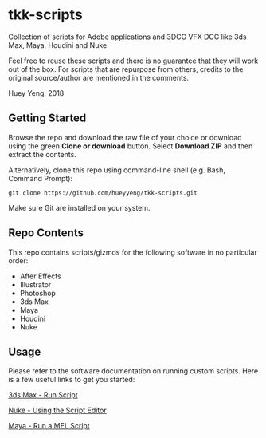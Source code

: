 # tkk-scripts

Collection of scripts for Adobe applications and 3DCG VFX DCC like 3ds Max, Maya, Houdini and Nuke.

Feel free to reuse these scripts and there is no guarantee that they will work out of the box. For scripts that are repurpose from others, credits to the original source/author are mentioned in the comments.

Huey Yeng, 2018

## Getting Started

Browse the repo and download the raw file of your choice or download using the green **Clone or download** button. Select **Download ZIP** and then extract the contents.

Alternatively, clone this repo using command-line shell (e.g. Bash, Command Prompt):
```
git clone https://github.com/hueyyeng/tkk-scripts.git
```

Make sure Git are installed on your system.


## Repo Contents
This repo contains scripts/gizmos for the following software in no particular order:
- After Effects
- Illustrator
- Photoshop
- 3ds Max
- Maya
- Houdini
- Nuke 

## Usage
Please refer to the software documentation on running custom scripts. Here is a few useful links to get you started:

[3ds Max - Run Script](https://knowledge.autodesk.com/support/3ds-max/learn-explore/caas/CloudHelp/cloudhelp/2017/ENU/3DSMax/files/GUID-9AE37152-B6D3-473E-9490-DFFC62BDB005-htm.html)

[Nuke - Using the Script Editor](https://learn.foundry.com/nuke/content/comp_environment/script_editor/using_script_editor.html)

[Maya - Run a MEL Script](https://knowledge.autodesk.com/support/maya/learn-explore/caas/CloudHelp/cloudhelp/2016/ENU/Maya/files/GUID-CC1F219D-74F8-42FF-AEF4-17C9D7F0538E-htm.html)
